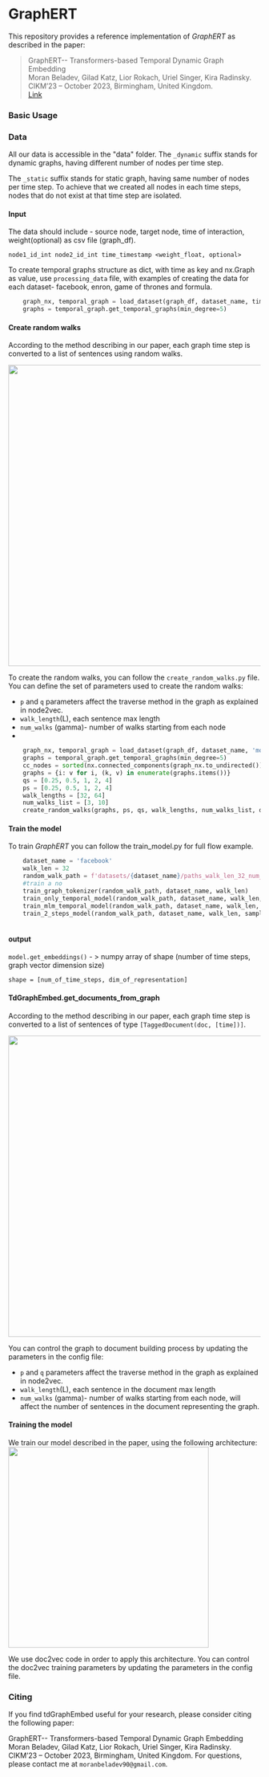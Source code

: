 # GraphERT

This repository provides a reference implementation of *GraphERT* as described in the paper:<br>
> GraphERT-- Transformers-based Temporal Dynamic Graph Embedding <br>
> Moran Beladev, Gilad Katz, Lior Rokach, Uriel Singer, Kira Radinsky.<br>
> CIKM’23 – October 2023, Birmingham, United Kingdom. <br>
> [Link]()


### Basic Usage

### Data ###
All our data is accessible in the "data" folder. 
The `_dynamic` suffix stands for dynamic graphs, having different number of nodes per time step.

The  `_static` suffix stands for static graph, having same number of nodes per time step. 
To achieve that we created all nodes in each time steps, nodes that do not exist at that time step are isolated.

#### Input
The data should include - source node, target node, time of interaction, weight(optional) as csv file (graph_df).
	
	node1_id_int node2_id_int time_timestamp <weight_float, optional>

To create temporal graphs structure as dict, with time as key and nx.Graph as value, use `processing_data` file, 
with examples of creating the data for each dataset- facebook, enron, game of thrones and formula. 

```python
    graph_nx, temporal_graph = load_dataset(graph_df, dataset_name, time_granularity='months')
    graphs = temporal_graph.get_temporal_graphs(min_degree=5)
```

#### Create random walks

According to the method describing in our paper, each graph time step is converted to a list of sentences using random walks. 

<img src="https://ibb.co/mbGL6SZ" width="600">

To create the random walks, you can follow the `create_random_walks.py` file. You can define the set of parameters used to create the random walks:
- `p` and `q` parameters affect the traverse method in the graph as explained in node2vec.
- `walk_length`(L), each sentence max length
- `num_walks` (gamma)- number of walks starting from each node
- 
```python
    graph_nx, temporal_graph = load_dataset(graph_df, dataset_name, 'months')
    graphs = temporal_graph.get_temporal_graphs(min_degree=5)
    cc_nodes = sorted(nx.connected_components(graph_nx.to_undirected()), key=len, reverse=True)[0] # biggest cc
    graphs = {i: v for i, (k, v) in enumerate(graphs.items())}
    qs = [0.25, 0.5, 1, 2, 4]
    ps = [0.25, 0.5, 1, 2, 4]
    walk_lengths = [32, 64]
    num_walks_list = [3, 10]
    create_random_walks(graphs, ps, qs, walk_lengths, num_walks_list, dataset_name, cc_nodes)
```

#### Train the model
To train *GraphERT* you can follow the train_model.py for full flow example.
```python
    dataset_name = 'facebook'
    walk_len = 32
    random_walk_path = f'datasets/{dataset_name}/paths_walk_len_32_num_walks_3.csv'
    #train a no
    train_graph_tokenizer(random_walk_path, dataset_name, walk_len)
    train_only_temporal_model(random_walk_path, dataset_name, walk_len, sample_num=100_000)
    train_mlm_temporal_model(random_walk_path, dataset_name, walk_len, sample_num=100_000)
    train_2_steps_model(random_walk_path, dataset_name, walk_len, sample_num=100_000)
   
```



#### output
`model.get_embeddings()` - > numpy array of shape (number of time steps, graph vector dimension size)

	shape = [num_of_time_steps, dim_of_representation]

#### TdGraphEmbed.get_documents_from_graph

According to the method describing in our paper, each graph time step is converted to a list of sentences 
of type `[TaggedDocument(doc, [time])]`. 

<img src="https://i.ibb.co/ZfxYvtB/graph2doc.png" width="600">

You can control the graph to document building process by updating the parameters in the config file: 
- `p` and `q` parameters affect the traverse method in the graph as explained in node2vec.
- `walk_length`(L), each sentence in the document max length
- `num_walks` (gamma)- number of walks starting from each node,
 will affect the number of sentences in the document representing the graph. 

#### Training the model ####

We train our model described in the paper, using the following architecture:
<img src="https://i.ibb.co/Z8g3qt7/g2v.png" width="400"/>

We use doc2vec code in order to apply this architecture.
You can control the doc2vec training parameters by updating the parameters in the config file.


### Citing ###
If you find tdGraphEmbed useful for your research, please consider citing the following paper:

GraphERT-- Transformers-based Temporal Dynamic Graph Embedding
Moran Beladev, Gilad Katz, Lior Rokach, Uriel Singer, Kira Radinsky.<br>
CIKM’23 – October 2023, Birmingham, United Kingdom.
For questions, please contact me at `moranbeladev90@gmail.com`.
